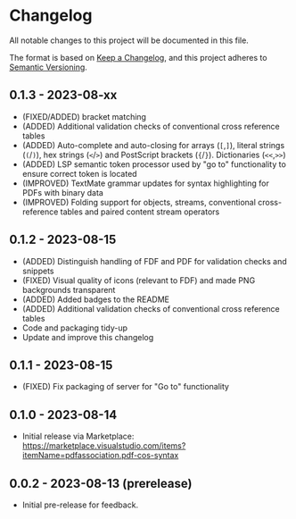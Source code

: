 # Changelog

All notable changes to this project will be documented in this file.

The format is based on [Keep a Changelog](https://keepachangelog.com/en/1.0.0/),
and this project adheres to [Semantic Versioning](https://semver.org/spec/v2.0.0.html).

## 0.1.3 - 2023-08-xx
- (FIXED/ADDED) bracket matching
- (ADDED) Additional validation checks of conventional cross reference tables
- (ADDED) Auto-complete and auto-closing for arrays (`[`,`]`), literal strings (`(`/`)`), hex strings (`<`/`>`) and PostScript brackets (`{`/`}`). Dictionaries (`<<`,`>>`)
- (ADDED) LSP semantic token processor used by "go to" functionality to ensure correct token is located
- (IMPROVED) TextMate grammar updates for syntax highlighting for PDFs with binary data
- (IMPROVED) Folding support for objects, streams, conventional cross-reference tables and paired content stream operators 


## 0.1.2 - 2023-08-15
- (ADDED) Distinguish handling of FDF and PDF for validation checks and snippets
- (FIXED) Visual quality of icons (relevant to FDF) and made PNG backgrounds transparent
- (ADDED) Added badges to the README
- (ADDED) Additional validation checks of conventional cross reference tables
- Code and packaging tidy-up
- Update and improve this changelog

## 0.1.1 - 2023-08-15
- (FIXED) Fix packaging of server for "Go to" functionality

## 0.1.0 - 2023-08-14
- Initial release via Marketplace: https://marketplace.visualstudio.com/items?itemName=pdfassociation.pdf-cos-syntax  

## 0.0.2 - 2023-08-13 (prerelease)
- Initial pre-release for feedback. 
